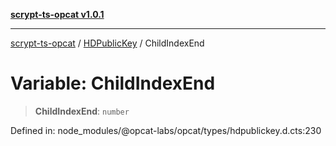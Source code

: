 [**scrypt-ts-opcat v1.0.1**](../../../README.md)

***

[scrypt-ts-opcat](../../../README.md) / [HDPublicKey](../README.md) / ChildIndexEnd

# Variable: ChildIndexEnd

> **ChildIndexEnd**: `number`

Defined in: node\_modules/@opcat-labs/opcat/types/hdpublickey.d.cts:230
